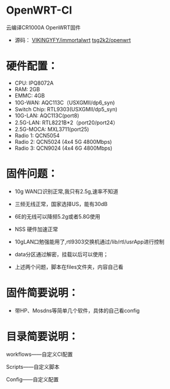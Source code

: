 # OpenWRT-CI
云编译CR1000A OpenWRT固件
- 源码：
[VIKINGYFY/immortalwrt](https://github.com/VIKINGYFY/immortalwrt.git)
[tsg2k2/openwrt](https://github.com/tsg2k2/openwrt)

# 硬件配置：

- CPU: IPQ8072A
- RAM: 2GB
- EMMC: 4GB
- 10G-WAN: AQC113C（USXGMII/dp6_syn)
- Switch Chip: RTL9303(USXGMII/dp5_syn)
- 10G-LAN: AQC113C(port8)
- 2.5G-LAN: RTL8221B*2（port20/port24）
- 2.5G-MOCA: MXL3711(port25)
- Radio 1: QCN5054
- Radio 2: QCN5024 (4x4 5G 4800Mbps)
- Radio 3: QCN9024 (4x4 6G 4800Mbps)

# 固件问题：

- 10g WAN口识别正常,我只有2.5g,速率不知道
- 三频无线正常，国家选择US，能有30dB
- 6E的无线可以降频5.2g或者5.8G使用
- NSS 硬件加速正常
  
- 10gLAN口勉强能用了,rtl9303交换机通过/lib/rtl/usrApp进行控制
- data分区通过解密，挂载以后可以使用；
- 上述两个问题，脚本在files文件夹，内容自己看

# 固件简要说明：

- 带HP、Mosdns等简单几个软件，具体的自己看config

# 目录简要说明：

workflows——自定义CI配置

Scripts——自定义脚本

Config——自定义配置
